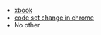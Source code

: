 - [xbook](https://hkqbohnzfmvn.github.io/LumN9YcVAMhwD/app/contents/app/app/contents/js/contents/sha3_x.html)
- [code set change in chrome](https://chromewebstore.google.com/detail/set-character-encoding/bpojelgakakmcfmjfilgdlmhefphglae)
- No other

